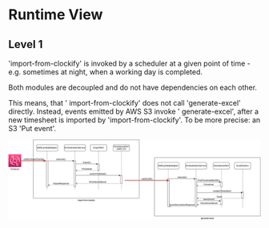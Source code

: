# Runtime View

## Level 1

'import-from-clockify' is invoked by a scheduler at a given point of
time - e.g. sometimes at night, when a working day is completed.

Both modules are decoupled and do not have dependencies on each other. 

This means, that '
import-from-clockify' does not call 'generate-excel' directly. Instead, events emitted by AWS S3 invoke '
generate-excel', after a new timesheet is imported by 'import-from-clockify'. To be more precise: an S3 'Put event'.

![Dynamic-level-1](assets/dynamic-level-1.drawio.png "Dynamic-level-1")
